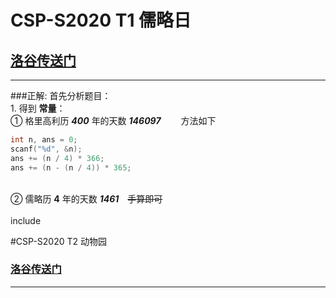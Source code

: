 # CSP-S2020 T1 儒略日
## [洛谷传送门](https://www.luogu.com.cn/problem/P7075)
___
###正解:
首先分析题目：
<br> 1. 得到 __常量__：
<br>① 格里高利历 ___400___ 年的天数 ___146097___
　　方法如下
 ```c++
int n, ans = 0;
scanf("%d", &n);
ans += (n / 4) * 366;
ans += (n - (n / 4)) * 365;
  ```
<br>② 儒略历 __4__ 年的天数 ___1461___　~~手算即可~~
<br>
<br>include

#CSP-S2020 T2 动物园
### [洛谷传送门](https://www.luogu.com.cn/problem/P7076)
___
####


